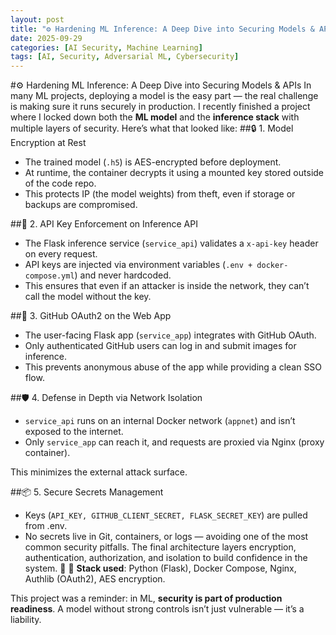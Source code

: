 ```yaml
---
layout: post
title: "⚙️ Hardening ML Inference: A Deep Dive into Securing Models & APIs"
date: 2025-09-29
categories: [AI Security, Machine Learning]
tags: [AI, Security, Adversarial ML, Cybersecurity]
---
```


#⚙️ Hardening ML Inference:
A Deep Dive into Securing Models & APIs
In many ML projects, deploying a model is the easy part — the real challenge is making sure it runs securely in production. I recently finished a project where I locked down both the **ML model** and the **inference stack** with multiple layers of security.
Here’s what that looked like:
##🔒 1. Model Encryption at Rest
- The trained model (`.h5`) is AES-encrypted before deployment.
- At runtime, the container decrypts it using a mounted key stored outside of the code repo.
- This protects IP (the model weights) from theft, even if storage or backups are compromised.

##🔑 2. API Key Enforcement on Inference API
- The Flask inference service (`service_api`) validates a `x-api-key` header on every request.
- API keys are injected via environment variables (`.env + docker-compose.yml`) and never hardcoded.
- This ensures that even if an attacker is inside the network, they can’t call the model without the key.

##👤 3. GitHub OAuth2 on the Web App
- The user-facing Flask app (`service_app`) integrates with GitHub OAuth.
- Only authenticated GitHub users can log in and submit images for inference.
- This prevents anonymous abuse of the app while providing a clean SSO flow.

##🛡️ 4. Defense in Depth via Network Isolation
- `service_api` runs on an internal Docker network (`appnet`) and isn’t exposed to the internet.
- Only `service_app` can reach it, and requests are proxied via Nginx (proxy container).


This minimizes the external attack surface.


##📦 5. Secure Secrets Management
- Keys (`API_KEY, GITHUB_CLIENT_SECRET, FLASK_SECRET_KEY`) are pulled from .env.
- No secrets live in Git, containers, or logs — avoiding one of the most common security pitfalls.
The final architecture layers encryption, authentication, authorization, and isolation to build confidence in the system. 🚀
🔧 **Stack used**: Python (Flask), Docker Compose, Nginx, Authlib (OAuth2), AES encryption.

This project was a reminder: in ML, **security is part of production readiness**. A model without strong controls isn’t just vulnerable — it’s a liability.

